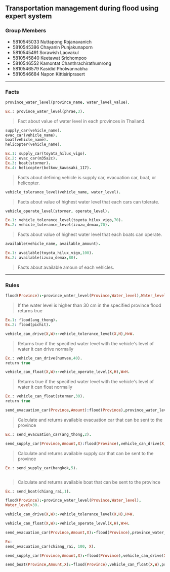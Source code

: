 
## Transportation management during flood using expert system

### Group Members
- 5810545033  Nuttapong   Rojanavanich
- 5810545386  Chayanin		Punjakunaporn
- 5810545491  Sorawish		Laovakul
- 5810545840  Keetawat		Srichompoo
- 5810546552  Kamontat		Chanthrachirathumrong
- 5810546579  Kasidid		  Pholwannabha
- 5810546684  Napon		    Kittisiriprasert

---

### Facts

```prolog
province_water_level(province_name, water_level_value).

Ex.: province_water_level(phrae,3).
```
> Fact about value of water level in each provinces in Thailand.

```prolog
supply_car(vehicle_name).
evac_car(vehicle_name).
boat(vehicle_name).
helicopter(vehicle_name).

Ex.1: supply_car(toyata_hilux_vigo).
Ex.2: evac_car(m35a2c).
Ex.3: boat(stormer).
Ex.4: helicopter(bolkow_kawasaki_117).
```
> Facts about defining vehicle is supply car, evacuation car, boat, or helicopter.

```prolog
vehicle_tolerance_level(vehicle_name, water_level).
```
> Facts about value of highest water level that each cars can tolerate.

```prolog
vehicle_operate_level(stormer, operate_level).

Ex.1: vehicle_tolerance_level(toyota_hilux_vigo,70).
Ex.2: vehicle_tolerance_level(izuzu_demax,70).
```
> Facts about value of highest water level that each boats can operate.

```prolog
available(vehicle_name, available_amount).

Ex.1: available(toyota_hilux_vigo,100).
Ex.2: available(izuzu_demax,80).
```
> Facts about available amoun of each vehicles.

---

### Rules

```prolog
flood(Province):-province_water_level(Province,Water_level),Water_level>30.
```
> If the water level is higher than 30 cm in the specified province flood returns true
```prolog
Ex.1: flood(ang_thong).
Ex.2: flood(pichit).
```

```prolog
vehicle_can_drive(X,W):-vehicle_tolerance_level(X,H),H>W.
```
> Returns true if the specified water level with the vehicle's level of water it can drive normally
```prolog
Ex.: vehicle_can_drive(humvee,40).
return true
```

```prolog
vehicle_can_float(X,W):-vehicle_operate_level(X,H),W>H.
```
> Returns true if the specified water level with the vehicle's level of water it can float normally
```prolog
Ex.: vehicle_can_float(stormer,30).
return true
```

```prolog
send_evacuation_car(Province,Amount):flood(Province),province_water_level(Province,W),evac_car(X),vehicle_can_drive(X,W),available(X,N),N>Amount.
```
> Calculate and returns available evacuation car that can be sent to the province
```prolog
Ex.: send_evacuation_car(ang_thong,2).
```

```prolog
send_supply_car(Province,Amount,X):flood(Province),vehicle_can_drive(X,W),supply_car(X),province_water_level(Province,W),available(X,N),N>Amount.
```
> Calculate and returns available supply car that can be sent to the province
```prolog 
Ex.: send_supply_car(bangkok,5).
```

```prolog send_boat(Province,Amount,X):flood(Province),vehicle_can_float(X,W),province_water_level(Province,W),boat(X),available(X,N),N>Amount.
```
> Calculate and returns available boat that can be sent to the province
```prolog 
Ex.: send_boat(chiang_rai,1).
```

```prolog
flood(Province):-province_water_level(Province,Water_level),
Water_level>30.
```

```prolog
vehicle_can_drive(X,W):-vehicle_tolerance_level(X,H),H>W.
```

```prolog
vehicle_can_float(X,W):-vehicle_operate_level(X,H),W>H.
```

```prolog
send_evacuation_car(Province,Amount,X):-flood(Province),province_water_level(Province,W),evac_car(X),vehicle_can_drive(X,W),available(X,N),N>Amount.

Ex:
send_evacuation_car(chiang_rai, 100, X).
```
```prolog
send_supply_car(Province,Amount,X):-flood(Province),vehicle_can_drive(X,W),supply_car(X),province_water_level(Province,W),available(X,N),N>Amount.
```
```prolog
send_boat(Province,Amount,X):-flood(Province),vehicle_can_float(X,W),province_water_level(Province,W),boat(X),available(X,N),N>Amount.
```
